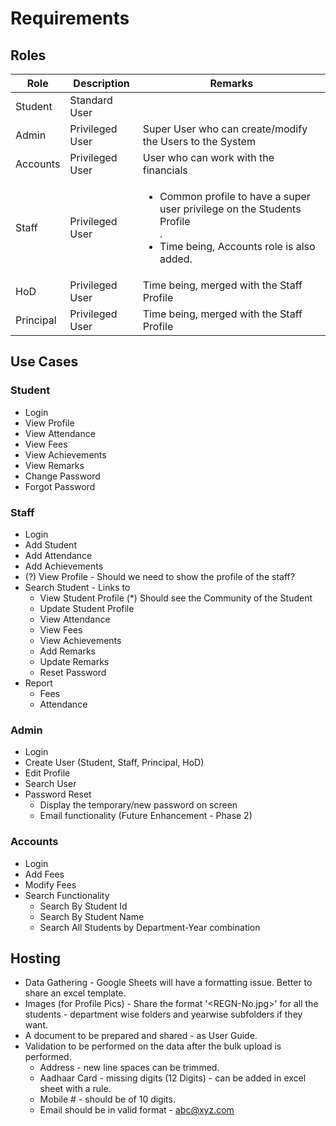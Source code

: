 # Requirements

## Roles

| Role | Description | Remarks |
| ---- | ----------- | ------- |
| Student |  Standard User  |    |
| Admin  | Privileged User   |  Super User who can create/modify the Users to the System  |
| Accounts | Privileged User |  User who can work with the financials  |
| Staff | Privileged User   |  <ul><li>Common profile to have a super user privilege on the Students Profile</li>. <li>Time being, Accounts role is also added.</li></ul>  |
| HoD |  Privileged User  |  Time being, merged with the Staff Profile  |
| Principal | Privileged User   | Time being, merged with the Staff Profile    |

## Use Cases

### Student

* Login
* View Profile
* View Attendance
* View Fees
* View Achievements
* View Remarks
* Change Password
* Forgot Password

### Staff

* Login
* Add Student
* Add Attendance
* Add Achievements
* (?) View Profile - Should we need to show the profile of the staff?
* Search Student - Links to
  * View Student Profile
    (*) Should see the Community of the Student     
  * Update Student Profile
  * View Attendance
  * View Fees
  * View Achievements
  * Add Remarks
  * Update Remarks
  * Reset Password
* Report
  * Fees
  * Attendance

### Admin

* Login
* Create User (Student, Staff, Principal, HoD)
* Edit Profile
* Search User
* Password Reset
  * Display the temporary/new password on screen
  * Email functionality (Future Enhancement - Phase 2)

### Accounts

* Login
* Add Fees
* Modify Fees
* Search Functionality
  * Search By Student Id
  * Search By Student Name        
  * Search All Students by Department-Year combination

## Hosting

* Data Gathering - Google Sheets will have a formatting issue. Better to share an excel template.
* Images (for Profile Pics) - Share the format '<REGN-No.jpg>' for all the students - department wise folders and yearwise subfolders if they want.
* A document to be prepared and shared - as User Guide.
* Validation to be performed on the data after the bulk upload is performed.
  * Address - new line spaces can be trimmed.
  * Aadhaar Card - missing digits (12 Digits) - can be added in excel sheet with a rule.
  * Mobile # - should be of 10 digits.
  * Email should be in valid format - abc@xyz.com
